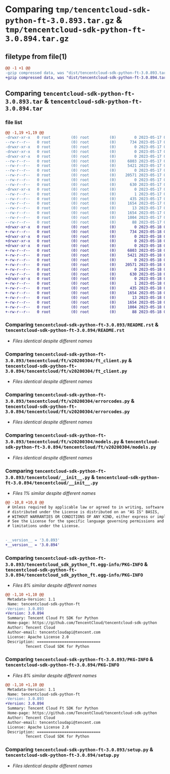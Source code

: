 # Comparing `tmp/tencentcloud-sdk-python-ft-3.0.893.tar.gz` & `tmp/tencentcloud-sdk-python-ft-3.0.894.tar.gz`

## filetype from file(1)

```diff
@@ -1 +1 @@
-gzip compressed data, was "dist/tencentcloud-sdk-python-ft-3.0.893.tar", last modified: Wed May 17 03:31:45 2023, max compression
+gzip compressed data, was "dist/tencentcloud-sdk-python-ft-3.0.894.tar", last modified: Thu May 18 00:26:30 2023, max compression
```

## Comparing `tencentcloud-sdk-python-ft-3.0.893.tar` & `tencentcloud-sdk-python-ft-3.0.894.tar`

### file list

```diff
@@ -1,19 +1,19 @@
-drwxr-xr-x   0 root         (0) root         (0)        0 2023-05-17 03:31:45.000000 tencentcloud-sdk-python-ft-3.0.893/
--rw-r--r--   0 root         (0) root         (0)      734 2023-05-17 03:31:45.000000 tencentcloud-sdk-python-ft-3.0.893/README.rst
-drwxr-xr-x   0 root         (0) root         (0)        0 2023-05-17 03:31:45.000000 tencentcloud-sdk-python-ft-3.0.893/tencentcloud/
-drwxr-xr-x   0 root         (0) root         (0)        0 2023-05-17 03:31:45.000000 tencentcloud-sdk-python-ft-3.0.893/tencentcloud/ft/
-drwxr-xr-x   0 root         (0) root         (0)        0 2023-05-17 03:31:45.000000 tencentcloud-sdk-python-ft-3.0.893/tencentcloud/ft/v20200304/
--rw-r--r--   0 root         (0) root         (0)     6803 2023-05-17 03:31:45.000000 tencentcloud-sdk-python-ft-3.0.893/tencentcloud/ft/v20200304/ft_client.py
--rw-r--r--   0 root         (0) root         (0)     5421 2023-05-17 03:31:45.000000 tencentcloud-sdk-python-ft-3.0.893/tencentcloud/ft/v20200304/errorcodes.py
--rw-r--r--   0 root         (0) root         (0)        0 2023-05-17 03:31:45.000000 tencentcloud-sdk-python-ft-3.0.893/tencentcloud/ft/v20200304/__init__.py
--rw-r--r--   0 root         (0) root         (0)    20571 2023-05-17 03:31:45.000000 tencentcloud-sdk-python-ft-3.0.893/tencentcloud/ft/v20200304/models.py
--rw-r--r--   0 root         (0) root         (0)        0 2023-05-17 03:31:45.000000 tencentcloud-sdk-python-ft-3.0.893/tencentcloud/ft/__init__.py
--rw-r--r--   0 root         (0) root         (0)      630 2023-05-17 03:31:45.000000 tencentcloud-sdk-python-ft-3.0.893/tencentcloud/__init__.py
-drwxr-xr-x   0 root         (0) root         (0)        0 2023-05-17 03:31:45.000000 tencentcloud-sdk-python-ft-3.0.893/tencentcloud_sdk_python_ft.egg-info/
--rw-r--r--   0 root         (0) root         (0)        1 2023-05-17 03:31:45.000000 tencentcloud-sdk-python-ft-3.0.893/tencentcloud_sdk_python_ft.egg-info/dependency_links.txt
--rw-r--r--   0 root         (0) root         (0)      435 2023-05-17 03:31:45.000000 tencentcloud-sdk-python-ft-3.0.893/tencentcloud_sdk_python_ft.egg-info/SOURCES.txt
--rw-r--r--   0 root         (0) root         (0)     1654 2023-05-17 03:31:45.000000 tencentcloud-sdk-python-ft-3.0.893/tencentcloud_sdk_python_ft.egg-info/PKG-INFO
--rw-r--r--   0 root         (0) root         (0)       13 2023-05-17 03:31:45.000000 tencentcloud-sdk-python-ft-3.0.893/tencentcloud_sdk_python_ft.egg-info/top_level.txt
--rw-r--r--   0 root         (0) root         (0)     1654 2023-05-17 03:31:45.000000 tencentcloud-sdk-python-ft-3.0.893/PKG-INFO
--rw-r--r--   0 root         (0) root         (0)     1004 2023-05-17 03:31:45.000000 tencentcloud-sdk-python-ft-3.0.893/setup.py
--rw-r--r--   0 root         (0) root         (0)       88 2023-05-17 03:31:45.000000 tencentcloud-sdk-python-ft-3.0.893/setup.cfg
+drwxr-xr-x   0 root         (0) root         (0)        0 2023-05-18 00:26:30.000000 tencentcloud-sdk-python-ft-3.0.894/
+-rw-r--r--   0 root         (0) root         (0)      734 2023-05-18 00:26:30.000000 tencentcloud-sdk-python-ft-3.0.894/README.rst
+drwxr-xr-x   0 root         (0) root         (0)        0 2023-05-18 00:26:30.000000 tencentcloud-sdk-python-ft-3.0.894/tencentcloud/
+drwxr-xr-x   0 root         (0) root         (0)        0 2023-05-18 00:26:30.000000 tencentcloud-sdk-python-ft-3.0.894/tencentcloud/ft/
+drwxr-xr-x   0 root         (0) root         (0)        0 2023-05-18 00:26:30.000000 tencentcloud-sdk-python-ft-3.0.894/tencentcloud/ft/v20200304/
+-rw-r--r--   0 root         (0) root         (0)     6803 2023-05-18 00:26:30.000000 tencentcloud-sdk-python-ft-3.0.894/tencentcloud/ft/v20200304/ft_client.py
+-rw-r--r--   0 root         (0) root         (0)     5421 2023-05-18 00:26:30.000000 tencentcloud-sdk-python-ft-3.0.894/tencentcloud/ft/v20200304/errorcodes.py
+-rw-r--r--   0 root         (0) root         (0)        0 2023-05-18 00:26:30.000000 tencentcloud-sdk-python-ft-3.0.894/tencentcloud/ft/v20200304/__init__.py
+-rw-r--r--   0 root         (0) root         (0)    20571 2023-05-18 00:26:30.000000 tencentcloud-sdk-python-ft-3.0.894/tencentcloud/ft/v20200304/models.py
+-rw-r--r--   0 root         (0) root         (0)        0 2023-05-18 00:26:30.000000 tencentcloud-sdk-python-ft-3.0.894/tencentcloud/ft/__init__.py
+-rw-r--r--   0 root         (0) root         (0)      630 2023-05-18 00:26:30.000000 tencentcloud-sdk-python-ft-3.0.894/tencentcloud/__init__.py
+drwxr-xr-x   0 root         (0) root         (0)        0 2023-05-18 00:26:30.000000 tencentcloud-sdk-python-ft-3.0.894/tencentcloud_sdk_python_ft.egg-info/
+-rw-r--r--   0 root         (0) root         (0)        1 2023-05-18 00:26:30.000000 tencentcloud-sdk-python-ft-3.0.894/tencentcloud_sdk_python_ft.egg-info/dependency_links.txt
+-rw-r--r--   0 root         (0) root         (0)      435 2023-05-18 00:26:30.000000 tencentcloud-sdk-python-ft-3.0.894/tencentcloud_sdk_python_ft.egg-info/SOURCES.txt
+-rw-r--r--   0 root         (0) root         (0)     1654 2023-05-18 00:26:30.000000 tencentcloud-sdk-python-ft-3.0.894/tencentcloud_sdk_python_ft.egg-info/PKG-INFO
+-rw-r--r--   0 root         (0) root         (0)       13 2023-05-18 00:26:30.000000 tencentcloud-sdk-python-ft-3.0.894/tencentcloud_sdk_python_ft.egg-info/top_level.txt
+-rw-r--r--   0 root         (0) root         (0)     1654 2023-05-18 00:26:30.000000 tencentcloud-sdk-python-ft-3.0.894/PKG-INFO
+-rw-r--r--   0 root         (0) root         (0)     1004 2023-05-18 00:26:30.000000 tencentcloud-sdk-python-ft-3.0.894/setup.py
+-rw-r--r--   0 root         (0) root         (0)       88 2023-05-18 00:26:30.000000 tencentcloud-sdk-python-ft-3.0.894/setup.cfg
```

### Comparing `tencentcloud-sdk-python-ft-3.0.893/README.rst` & `tencentcloud-sdk-python-ft-3.0.894/README.rst`

 * *Files identical despite different names*

### Comparing `tencentcloud-sdk-python-ft-3.0.893/tencentcloud/ft/v20200304/ft_client.py` & `tencentcloud-sdk-python-ft-3.0.894/tencentcloud/ft/v20200304/ft_client.py`

 * *Files identical despite different names*

### Comparing `tencentcloud-sdk-python-ft-3.0.893/tencentcloud/ft/v20200304/errorcodes.py` & `tencentcloud-sdk-python-ft-3.0.894/tencentcloud/ft/v20200304/errorcodes.py`

 * *Files identical despite different names*

### Comparing `tencentcloud-sdk-python-ft-3.0.893/tencentcloud/ft/v20200304/models.py` & `tencentcloud-sdk-python-ft-3.0.894/tencentcloud/ft/v20200304/models.py`

 * *Files identical despite different names*

### Comparing `tencentcloud-sdk-python-ft-3.0.893/tencentcloud/__init__.py` & `tencentcloud-sdk-python-ft-3.0.894/tencentcloud/__init__.py`

 * *Files 1% similar despite different names*

```diff
@@ -10,8 +10,8 @@
 # Unless required by applicable law or agreed to in writing, software
 # distributed under the License is distributed on an "AS IS" BASIS,
 # WITHOUT WARRANTIES OR CONDITIONS OF ANY KIND, either express or implied.
 # See the License for the specific language governing permissions and
 # limitations under the License.
 
 
-__version__ = '3.0.893'
+__version__ = '3.0.894'
```

### Comparing `tencentcloud-sdk-python-ft-3.0.893/tencentcloud_sdk_python_ft.egg-info/PKG-INFO` & `tencentcloud-sdk-python-ft-3.0.894/tencentcloud_sdk_python_ft.egg-info/PKG-INFO`

 * *Files 8% similar despite different names*

```diff
@@ -1,10 +1,10 @@
 Metadata-Version: 1.1
 Name: tencentcloud-sdk-python-ft
-Version: 3.0.893
+Version: 3.0.894
 Summary: Tencent Cloud Ft SDK for Python
 Home-page: https://github.com/TencentCloud/tencentcloud-sdk-python
 Author: Tencent Cloud
 Author-email: tencentcloudapi@tencent.com
 License: Apache License 2.0
 Description: ============================
         Tencent Cloud SDK for Python
```

### Comparing `tencentcloud-sdk-python-ft-3.0.893/PKG-INFO` & `tencentcloud-sdk-python-ft-3.0.894/PKG-INFO`

 * *Files 8% similar despite different names*

```diff
@@ -1,10 +1,10 @@
 Metadata-Version: 1.1
 Name: tencentcloud-sdk-python-ft
-Version: 3.0.893
+Version: 3.0.894
 Summary: Tencent Cloud Ft SDK for Python
 Home-page: https://github.com/TencentCloud/tencentcloud-sdk-python
 Author: Tencent Cloud
 Author-email: tencentcloudapi@tencent.com
 License: Apache License 2.0
 Description: ============================
         Tencent Cloud SDK for Python
```

### Comparing `tencentcloud-sdk-python-ft-3.0.893/setup.py` & `tencentcloud-sdk-python-ft-3.0.894/setup.py`

 * *Files identical despite different names*

